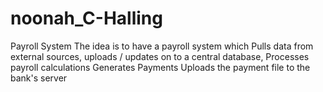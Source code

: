 # noonah_C-Halling

Payroll System
    The idea is to have a payroll system which 
        Pulls data from external sources, 
        uploads / updates on to a central database, 
        Processes payroll calculations
        Generates Payments
        Uploads the payment file to the bank's server
